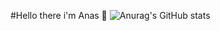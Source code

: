 #Hello there i'm Anas 👋
![Anurag's GitHub stats](https://github-readme-stats.vercel.app/api?username=Sudoeranas&show_icons=true&theme=radical)
